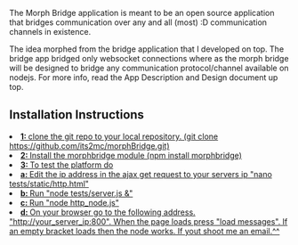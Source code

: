 The Morph Bridge application is meant to be an open source application that bridges communication over any and all (most) :D communication channels in existence.

The idea morphed from the bridge application that I developed on top. The bridge app bridged only websocket connections where as the morph bridge will be designed to bridge any communication protocol/channel available on nodejs.
For more info, read the App Description and Design document up top.  

<h2>Installation Instructions</h2>
<u>
	<li><b>1: </b>clone the git repo to your local repository. (git clone https://github.com/its2mc/morphBridge.git)</li>
	<li><b>2: </b>Install the morphbridge module (npm install morphbridge)</li>
	<li><b>3: </b>To test the platform do 
		<li><b>a: </b>Edit the ip address in the ajax get request to your servers ip "nano tests/static/http.html"</li>
		<li><b>b: </b>Run "node tests/server.js &"</li>
		<li><b>c: </b>Run "node http_node.js"</li>
		<li><b>d: </b>On your browser go to the following address. "http://your_server_ip:800". When the page loads press "load messages". If an empty bracket loads then the node works. If yout shoot me an email.^^ </li>
	</li>
</u>